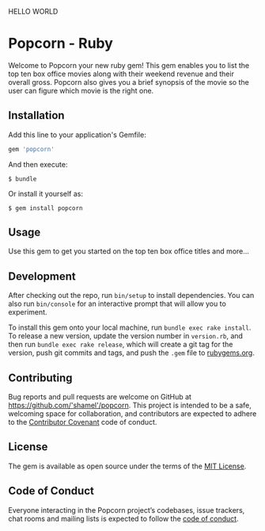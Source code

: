 HELLO WORLD
# Popcorn - Ruby

Welcome to Popcorn your new ruby gem! This gem enables you to list the top ten box office movies along with their weekend revenue and their overall gross. Popcorn also gives you a brief synopsis of the movie so the user can figure which movie is the right one.

## Installation

Add this line to your application's Gemfile:

```ruby
gem 'popcorn'
```

And then execute:

    $ bundle

Or install it yourself as:

    $ gem install popcorn

## Usage

Use this gem to get you started on the top ten box office titles and more...

## Development

After checking out the repo, run `bin/setup` to install dependencies. You can also run `bin/console` for an interactive prompt that will allow you to experiment.

To install this gem onto your local machine, run `bundle exec rake install`. To release a new version, update the version number in `version.rb`, and then run `bundle exec rake release`, which will create a git tag for the version, push git commits and tags, and push the `.gem` file to [rubygems.org](https://rubygems.org).

## Contributing

Bug reports and pull requests are welcome on GitHub at https://github.com/'shamel'/popcorn. This project is intended to be a safe, welcoming space for collaboration, and contributors are expected to adhere to the [Contributor Covenant](http://contributor-covenant.org) code of conduct.

## License

The gem is available as open source under the terms of the [MIT License](https://opensource.org/licenses/MIT).

## Code of Conduct

Everyone interacting in the Popcorn project’s codebases, issue trackers, chat rooms and mailing lists is expected to follow the [code of conduct](https://github.com/'shamel'/popcorn/blob/master/CODE_OF_CONDUCT.md).
